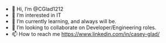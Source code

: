 - 👋 Hi, I’m @CGlad1212
- 👀 I’m interested in IT
- 🌱 I’m currently learning, and always will be.
- 💞️ I’m looking to collaborate on Developer/Engineering roles. 
- 📫 How to reach me https://www.linkedin.com/in/casey-glad/ 

<!---
CGlad1212/CGlad1212 is a ✨ special ✨ repository because its `README.md` (this file) appears on your GitHub profile.
You can click the Preview link to take a look at your changes.
--->
